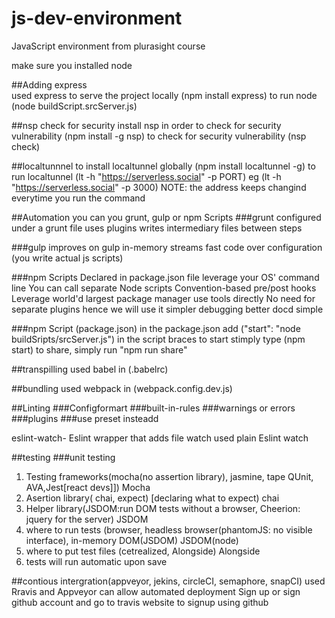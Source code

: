 # js-dev-environment
JavaScript environment from plurasight course

make sure you installed node

##Adding express  
used express to serve the project locally (npm install express)
to run node (node buildScript.srcServer.js)

##nsp check for security
install nsp in order to check for security vulnerability (npm install -g nsp)
to check for security vulnerability (nsp check)

##localtunnnel
to install localtunnel globally (npm install localtunnel -g)
to run localtunnel (lt -h "https://serverless.social" -p PORT) eg (lt -h "https://serverless.social" -p 3000)
NOTE: the address keeps changind everytime you run the command

##Automation
you can you grunt, gulp or npm Scripts
###grunt
configured under a grunt file
uses plugins
writes intermediary files between steps

###gulp
improves on gulp
in-memory streams
fast
code over configuration (you write actual js scripts)

###npm Scripts
Declared in package.json file
leverage your OS' command line
You can call separate Node scripts
Convention-based pre/post hooks
Leverage world'd largest package manager
use tools directly
No need for separate plugins hence we will use it
simpler debugging
better docd 
simple

###npm Script (package.json)
in the package.json add ("start": "node buildSripts/srcServer.js") in the script braces
to start stimply type (npm start)
to share, simply run "npm run share"

##transpilling 
used babel in (.babelrc)

##bundling
used webpack in (webpack.config.dev.js)

##Linting
###Configformart
###built-in-rules
###warnings or errors
###plugins
###use preset insteadd

eslint-watch- Eslint wrapper that adds file watch
used plain Eslint watch

##testing
###unit testing
1. Testing frameworks(mocha(no assertion library), jasmine, tape QUnit, AVA,Jest[react devs]])
Mocha
2. Asertion library( chai, expect) [declaring what to expect)
chai
3. Helper library(JSDOM:run DOM tests without a browser, Cheerion: jquery for the server)
JSDOM
4. where to run tests (browser, headless browser(phantomJS: no visible interface), in-memory DOM(JSDOM)
JSDOM(node)
5. where to put test files (cetrealized, Alongside)
Alongside
6. tests will run automatic
upon save

##contious intergration(appveyor, jekins, circleCI, semaphore, snapCI)
used Rravis and Appveyor
can allow automated deployment
Sign up or sign github account and go to travis website to signup using github